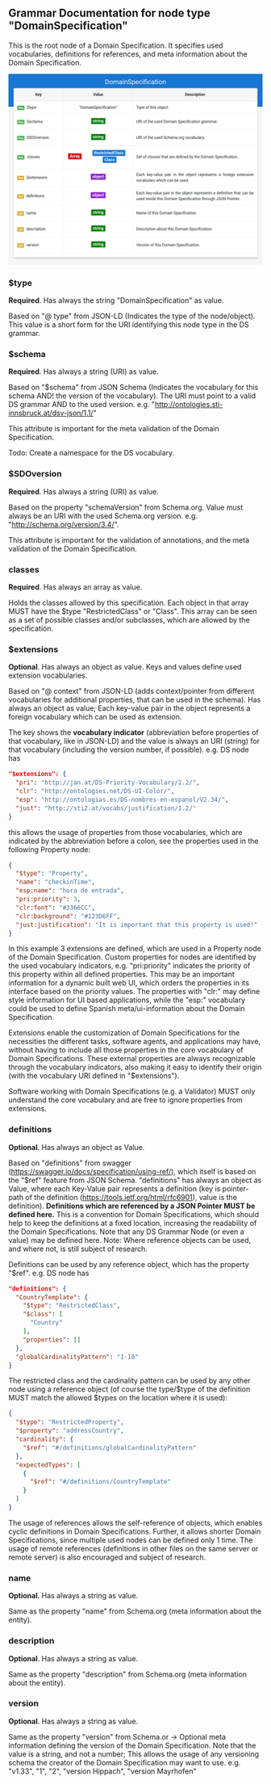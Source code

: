 ## Grammar Documentation for node type "DomainSpecification"

This is the root node of a Domain Specification. It specifies used vocabularies, definitions for references, and meta information about the Domain Specification.

![Syntax diagram](./Images/DomainSpecification.png)

### $type
**Required**.
Has always the string "DomainSpecification" as value.

Based on "@ type" from JSON-LD (Indicates the type of the node/object). This value is a short form for the URI identifying this node type in the DS grammar.

### $schema
**Required**. Has always a string (URI) as value.

 Based on "$schema" from JSON Schema (Indicates the vocabulary for this schema AND! the version of the vocabulary). The URI must point to a valid DS grammar AND to the used version. e.g. "http://ontologies.sti-innsbruck.at/dsv-json/1.1/"
 
 This attribute is important for the meta validation of the Domain Specification.
 
 Todo: Create a namespace for the DS vocabulary.

### $SDOversion
**Required**. Has always a string (URI) as value.

Based on the property "schemaVersion" from Schema.org. Value must always be an URI with the used Schema.org version. e.g. "http://schema.org/version/3.4/".

 This attribute is important for the validation of annotations, and the meta validation of the Domain Specification.
 
 ### classes
 **Required**. Has always an array as value.
 
 Holds the classes allowed by this specification. Each object in that array MUST have the $type "RestrictedClass" or "Class". This array can be seen as a set of possible classes and/or subclasses, which are allowed by the specification.
 

### $extensions
**Optional**. Has always an object as value. Keys and values define used extension vocabularies.

Based on "@ context" from JSON-LD (adds context/pointer from different vocabularies for additional properties, that can be used in the schema). Has always an object as value; Each key-value pair in the object represents a foreign vocabulary which can be used as extension.

The key shows the **vocabulary indicator** (abbreviation before properties of that vocabulary, like in JSON-LD) and the value is always an URI (string) for that vocabulary (including the version number, if possible).
e.g. DS node has
```json
"$extensions": {
  "pri": "http://jan.at/DS-Priority-Vocabulary/1.2/",
  "clr": "http://ontologies.net/DS-UI-Color/",
  "esp": "http://ontologias.es/DS-nombres-en-espanol/V2.34/",
  "just": "http://sti2.at/vocabs/justification/1.2/"
}
```
this allows the usage of properties from those vocabularies, which are indicated by the abbreviation before a colon, see the properties used in the following Property node:
```json
{
  "$type": "Property",
  "name": "checkinTime",
  "esp:name": "hora de entrada",
  "pri:priority": 3,
  "clr:font": "#3366CC",
  "clr:background": "#123D6FF",
  "just:justification": "It is important that this property is used!"
}
```
In this example 3 extensions are defined, which are used in a Property node of the Domain Specification. Custom properties for nodes are identified by the used vocabulary indicators, e.g. "pri:priority" indicates the priority of this property within all defined properties. This may be an important information for a dynamic built web UI, which orders the properties in its interface based on the priority values. The properties with "clr:" may define style information for UI based applications, while the "esp:" vocabulary could be used to define Spanish meta/ui-information about the Domain Specification.

Extensions enable the customization of Domain Specifications for the necessities the different tasks, software agents, and applications may have, without having to include all those properties in the core vocabulary of Domain Specifications. These external properties are always recognizable through the vocabulary indicators, also making it easy to identify their origin (with the vocabulary URI defined in "$extensions"). 

Software working with Domain Specifications (e.g. a Validator) MUST only understand the core vocabulary and are free to ignore properties from extensions.


### definitions
**Optional**. Has always an object as Value.

Based on "definitions" from swagger (https://swagger.io/docs/specification/using-ref/), which itself is based on the "$ref" feature from JSON Schema. "definitions" has always an object as Value, where each Key-Value pair represents a definition (key is pointer-path of the definition (https://tools.ietf.org/html/rfc6901), value is the definition). **Definitions which are referenced by a JSON Pointer MUST be defined here.** This is a convention for Domain Specifications, which should help to keep the definitions at a fixed location, increasing the readability of the Domain Specifications. Note that any DS Grammar Node (or even a value) may be defined here. Note: Where reference objects can be used, and where not, is still subject of research.

Definitions can be used by any reference object, which has the property "$ref".
e.g. DS node has
```json
"definitions": {
  "CountryTemplate": {
    "$type": "RestrictedClass",
    "$class": [
      "Country"
    ],
    "properties": []
  },
  "globalCardinalityPattern": "1-10"
}
```
The restricted class and the cardinality pattern can be used by any other node using a reference object (of course the type/$type of the definition MUST match the allowed $types on the location where it is used):
```json
{
  "$type": "RestrictedProperty",
  "$property": "addressCountry",
  "cardinality": {
    "$ref": "#/definitions/globalCardinalityPattern"
  },
  "expectedTypes": [
    {
      "$ref": "#/definitions/CountryTemplate"
    }
  ]
}
```
The usage of references allows the self-reference of objects, which enables cyclic definitions in Domain Specifications. Further, it allows shorter Domain Specifications, since multiple used nodes can be defined only 1 time. The usage of remote references (definitions in other files on the same server or remote server) is also encouraged and subject of research.


### name
**Optional**. Has always a string as value.

Same as the property "name" from Schema.org (meta information about the entity).

### description
**Optional**. Has always a string as value.

Same as the property "description" from Schema.org (meta information about the entity).

### version
**Optional**. Has always a string as value.

Same as the property "version" from Schema.or -> Optional meta information defining the version of the Domain Specification. Note that the value is a string, and not a number; This allows the usage of any versioning schema the creator of the Domain Specification may want to use. e.g. "v1.33", "1", "2", "version Hippach", "version Mayrhofen"



